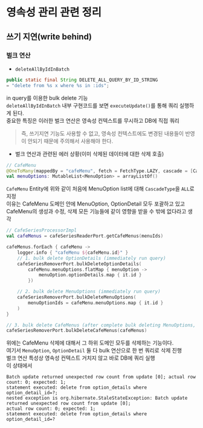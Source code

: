 # 영속성 관리 관련 정리

## 쓰기 지연(write behind)

### 벌크 연산

- `deleteAllByIdInBatch`
```java
public static final String DELETE_ALL_QUERY_BY_ID_STRING 
= "delete from %s x where %s in :ids";
```
in query를 이용한 bulk delete 기능  
`deleteAllByIdInBatch` 내부 구현코드를 보면 `executeUpdate()`를 통해 쿼리 실행하게 된다.  
중요한 특징은 이러한 벌크 연산은 영속성 컨텍스트를 무시하고 DB에 직접 쿼리  
> 즉, 쓰기지연 기능도 사용할 수 없고, 영속성 컨텍스트에도 변경된 내용들이 반영이 안되기 때문에 주의해서 사용해야 한다.

- 벌크 연산과 관련된 에러 상황(이미 삭제된 데이터에 대한 삭제 호출)

```kotlin
// CafeMenu
@OneToMany(mappedBy = "cafeMenu", fetch = FetchType.LAZY, cascade = [CascadeType.ALL])
val menuOptions: MutableList<MenuOption> = arrayListOf()
```
`CafeMenu` Entity에 위와 같이 처음에 MenuOption list에 대해 `CascadeType`을 `ALL`로 지정  
이유는 CafeMenu 도메인 안에 MenuOption, OptionDetail 모두 포괄하고 있고 CafeMenu의 생성과 수정, 삭제 모든 기능들에 같이 영향을 받을 수 밖에 없다라고 생각  

```kotlin
// CafeSeriesProcessorImpl
val cafeMenus = cafeSeriesReaderPort.getCafeMenus(menuIds)

cafeMenus.forEach { cafeMenu ->
    logger.info { "cafeMenu ${cafeMenu.id}" }
    // 1. bulk delete OptionDetails (immediately run query)
    cafeSeriesRemoverPort.bulkDeleteOptionDetails(
        cafeMenu.menuOptions.flatMap { menuOption ->
            menuOption.optionDetails.map { it.id }
        })

    // 2. bulk delete MenuOptions (immediately run query)
    cafeSeriesRemoverPort.bulkDeleteMenuOptions(
        menuOptionIds = cafeMenu.menuOptions.map { it.id }
    )
}

// 3. bulk delete CafeMenus (after complete bulk deleting MenuOptions, OptionDetails)
cafeSeriesRemoverPort.bulkDeleteCafeMenus(cafeMenus)
```
위에는 CafeMenu 삭제에 대해서 그 하위 도메인 모두를 삭제하는 기능이다.  
여기서 `MenuOption`, `OptionDetail` 둘 다 bulk 연산으로 한 번 쿼리로 삭제 진행  
벌크 연산 특성상 영속성 컨텍스트 거치지 않고 바로 DB에 쿼리 실행  
이 상태에서 

```text
Batch update returned unexpected row count from update [0]; actual row count: 0; expected: 1;  
statement executed: delete from option_details where option_detail_id=?;  
nested exception is org.hibernate.StaleStateException: Batch update  
returned unexpected row count from update [0];   
actual row count: 0; expected: 1;  
statement executed: delete from option_details where option_detail_id=?
```